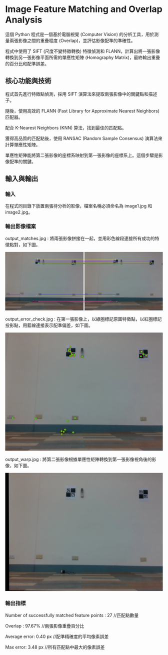 # Image Feature Matching and Overlap Analysis

這個 Python 程式是一個基於電腦視覺 (Computer Vision) 的分析工具，用於測量兩張影像之間的重疊程度 (Overlap)，並評估影像配準的準確性。

程式中使用了 SIFT (尺度不變特徵轉換) 特徵偵測和 FLANN，計算出將一張影像轉換到另一張影像平面所需的單應性矩陣 (Homography Matrix)，最終輸出重疊的百分比和配準誤差。

## 核心功能與技術

程式首先進行特徵點偵測，採用 SIFT 演算法來提取兩張影像中的關鍵點和描述子。

隨後，使用高效的 FLANN (Fast Library for Approximate Nearest Neighbors) 匹配器。

配合 K-Nearest Neighbors (KNN) 算法，找到最佳的匹配點。

獲得高品質的匹配點後，使用 RANSAC (Random Sample Consensus) 演算法來計算單應性矩陣。

單應性矩陣能將第二張影像的座標系映射到第一張影像的座標系上。這個步驟是影像配準的關鍵。

## 輸入與輸出

### 輸入

在程式同目錄下放置兩張待分析的影像，檔案名稱必須命名為 image1.jpg 和 image2.jpg。

### 輸出影像檔案

output_matches.jpg : 將兩張影像拼接在一起，並用彩色線段連接所有成功的特徵點對，如下圖。

![image](https://github.com/kenchang890410/Image-Feature-Matching-and-Overlap-Analysis/blob/37a74bcc011a721c807a91ae20b8f7c1c6dabe98/output_matches.jpg)

output_error_check.jpg : 在第一張影像上，以綠圈標記原圖特徵點，以紅圈標記投影點，用藍線連接表示配準偏差，如下圖。

![image](https://github.com/kenchang890410/Image-Feature-Matching-and-Overlap-Analysis/blob/37a74bcc011a721c807a91ae20b8f7c1c6dabe98/output_error_check.jpg)

output_warp.jpg : 將第二張影像根據單應性矩陣轉換到第一張影像視角後的影像，如下圖。

![image](https://github.com/kenchang890410/Image-Feature-Matching-and-Overlap-Analysis/blob/37a74bcc011a721c807a91ae20b8f7c1c6dabe98/output_warp.jpg)

### 輸出指標

Number of successfully matched feature points : 27 //匹配點數量

Overlap : 97.67% //兩張影像重疊百分比

Average error: 0.40 px //配準精確度的平均像素誤差

Max error: 3.48 px //所有匹配點中最大的像素誤差
